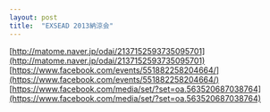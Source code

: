 ```yaml
---
layout: post
title:  "EXSEAD 2013納涼会"
---
```

[http://matome.naver.jp/odai/2137152593735095701](http://matome.naver.jp/odai/2137152593735095701)
[https://www.facebook.com/events/551882258204664/](https://www.facebook.com/events/551882258204664/)
[https://www.facebook.com/media/set/?set=oa.563520687038764](https://www.facebook.com/media/set/?set=oa.563520687038764)
